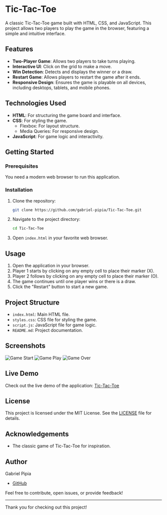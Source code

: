 # Tic-Tac-Toe

A classic Tic-Tac-Toe game built with HTML, CSS, and JavaScript. This project allows two players to play the game in the browser, featuring a simple and intuitive interface.

## Features

- **Two-Player Game**: Allows two players to take turns playing.
- **Interactive UI**: Click on the grid to make a move.
- **Win Detection**: Detects and displays the winner or a draw.
- **Restart Game**: Allows players to restart the game after it ends.
- **Responsive Design**: Ensures the game is playable on all devices, including desktops, tablets, and mobile phones.

## Technologies Used

- **HTML**: For structuring the game board and interface.
- **CSS**: For styling the game.
  - Flexbox: For layout structure.
  - Media Queries: For responsive design.
- **JavaScript**: For game logic and interactivity.

## Getting Started

### Prerequisites

You need a modern web browser to run this application.

### Installation

1. Clone the repository:
    ```bash
    git clone https://github.com/gabriel-pipia/Tic-Tac-Toe.git
    ```

2. Navigate to the project directory:
    ```bash
    cd Tic-Tac-Toe
    ```

3. Open `index.html` in your favorite web browser.

## Usage

1. Open the application in your browser.
2. Player 1 starts by clicking on any empty cell to place their marker (X).
3. Player 2 follows by clicking on any empty cell to place their marker (O).
4. The game continues until one player wins or there is a draw.
5. Click the "Restart" button to start a new game.

## Project Structure

- `index.html`: Main HTML file.
- `styles.css`: CSS file for styling the game.
- `script.js`: JavaScript file for game logic.
- `README.md`: Project documentation.

## Screenshots

![Game Start](screenshots/game-start.png)
![Game Play](screenshots/game-play.png)
![Game Over](screenshots/game-over.png)

## Live Demo

Check out the live demo of the application: [Tic-Tac-Toe](https://gp-tictactoe.netlify.app)

## License

This project is licensed under the MIT License. See the [LICENSE](LICENSE) file for details.

## Acknowledgements

- The classic game of Tic-Tac-Toe for inspiration.

## Author

Gabriel Pipia
- [GitHub](https://github.com/gabriel-pipia)

Feel free to contribute, open issues, or provide feedback!

---

Thank you for checking out this project!
